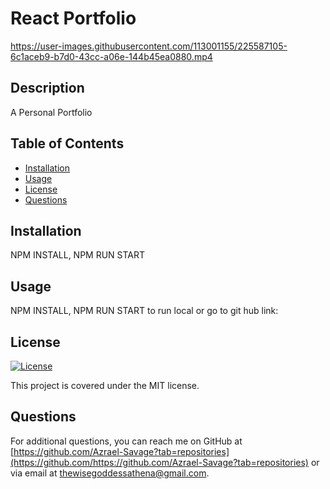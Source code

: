 # React Portfolio




https://user-images.githubusercontent.com/113001155/225587105-6c1aceb9-b7d0-43cc-a06e-144b45ea0880.mp4





## Description
A Personal Portfolio

## Table of Contents
- [Installation](#installation)
- [Usage](#usage)
- [License](#license)
- [Questions](#questions)

## Installation
NPM INSTALL, NPM RUN START

## Usage
NPM INSTALL, NPM RUN START to run local or go to git hub link:

## License
[![License](https://img.shields.io/badge/License-MIT-yellow.svg)](https://opensource.org/licenses/MIT)

This project is covered under the MIT license.

## Questions
For additional questions, you can reach me on GitHub at [https://github.com/Azrael-Savage?tab=repositories](https://github.com/https://github.com/Azrael-Savage?tab=repositories)
or via email at thewisegoddessathena@gmail.com.
